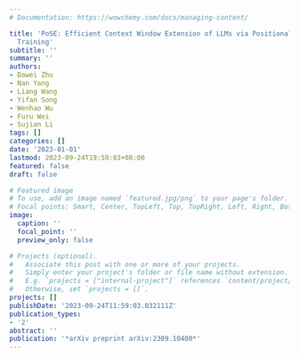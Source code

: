 ```yaml
---
# Documentation: https://wowchemy.com/docs/managing-content/

title: 'PoSE: Efficient Context Window Extension of LLMs via Positional Skip-wise
  Training'
subtitle: ''
summary: ''
authors:
- Dawei Zhu
- Nan Yang
- Liang Wang
- Yifan Song
- Wenhao Wu
- Furu Wei
- Sujian Li
tags: []
categories: []
date: '2023-01-01'
lastmod: 2023-09-24T19:59:03+08:00
featured: false
draft: false

# Featured image
# To use, add an image named `featured.jpg/png` to your page's folder.
# Focal points: Smart, Center, TopLeft, Top, TopRight, Left, Right, BottomLeft, Bottom, BottomRight.
image:
  caption: ''
  focal_point: ''
  preview_only: false

# Projects (optional).
#   Associate this post with one or more of your projects.
#   Simply enter your project's folder or file name without extension.
#   E.g. `projects = ["internal-project"]` references `content/project/deep-learning/index.md`.
#   Otherwise, set `projects = []`.
projects: []
publishDate: '2023-09-24T11:59:03.032111Z'
publication_types:
- '2'
abstract: ''
publication: '*arXiv preprint arXiv:2309.10400*'
---
```

